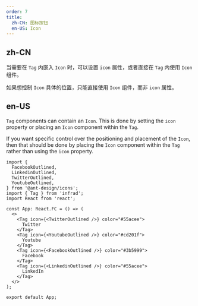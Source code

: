 ```yaml
---
order: 7
title:
  zh-CN: 图标按钮
  en-US: Icon
---
```


## zh-CN

当需要在 `Tag` 内嵌入 `Icon` 时，可以设置 `icon` 属性，或者直接在 `Tag` 内使用 `Icon` 组件。

如果想控制 `Icon` 具体的位置，只能直接使用 `Icon` 组件，而非 `icon` 属性。

## en-US

`Tag` components can contain an `Icon`. This is done by setting the `icon` property or placing an `Icon` component within the `Tag`.

If you want specific control over the positioning and placement of the `Icon`, then that should be done by placing the `Icon` component within the `Tag` rather than using the `icon` property.

```tsx
import {
  FacebookOutlined,
  LinkedinOutlined,
  TwitterOutlined,
  YoutubeOutlined,
} from '@ant-design/icons';
import { Tag } from 'infrad';
import React from 'react';

const App: React.FC = () => (
  <>
    <Tag icon={<TwitterOutlined />} color="#55acee">
      Twitter
    </Tag>
    <Tag icon={<YoutubeOutlined />} color="#cd201f">
      Youtube
    </Tag>
    <Tag icon={<FacebookOutlined />} color="#3b5999">
      Facebook
    </Tag>
    <Tag icon={<LinkedinOutlined />} color="#55acee">
      LinkedIn
    </Tag>
  </>
);

export default App;
```
